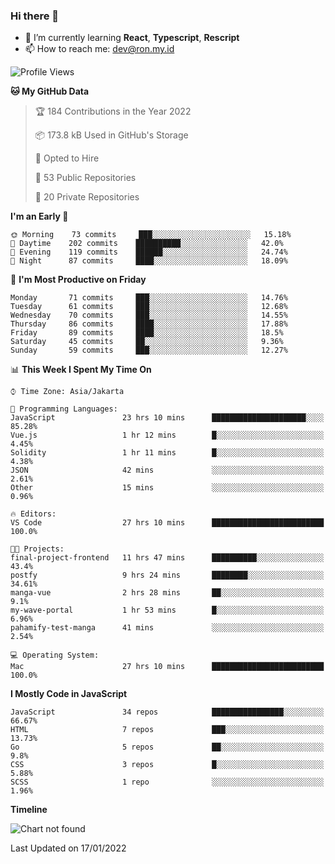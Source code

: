 ### Hi there 👋

- 🌱 I’m currently learning **React**, **Typescript**, **Rescript**
- 📫 How to reach me: dev@ron.my.id


<!--START_SECTION:waka-->
![Profile Views](http://img.shields.io/badge/Profile%20Views-0-blue)

**🐱 My GitHub Data** 

> 🏆 184 Contributions in the Year 2022
 > 
> 📦 173.8 kB Used in GitHub's Storage 
 > 
> 💼 Opted to Hire
 > 
> 📜 53 Public Repositories 
 > 
> 🔑 20 Private Repositories  
 > 
**I'm an Early 🐤** 

```text
🌞 Morning    73 commits     ███░░░░░░░░░░░░░░░░░░░░░░   15.18% 
🌆 Daytime    202 commits    ██████████░░░░░░░░░░░░░░░   42.0% 
🌃 Evening    119 commits    ██████░░░░░░░░░░░░░░░░░░░   24.74% 
🌙 Night      87 commits     ████░░░░░░░░░░░░░░░░░░░░░   18.09%

```
📅 **I'm Most Productive on Friday** 

```text
Monday       71 commits     ███░░░░░░░░░░░░░░░░░░░░░░   14.76% 
Tuesday      61 commits     ███░░░░░░░░░░░░░░░░░░░░░░   12.68% 
Wednesday    70 commits     ███░░░░░░░░░░░░░░░░░░░░░░   14.55% 
Thursday     86 commits     ████░░░░░░░░░░░░░░░░░░░░░   17.88% 
Friday       89 commits     ████░░░░░░░░░░░░░░░░░░░░░   18.5% 
Saturday     45 commits     ██░░░░░░░░░░░░░░░░░░░░░░░   9.36% 
Sunday       59 commits     ███░░░░░░░░░░░░░░░░░░░░░░   12.27%

```


📊 **This Week I Spent My Time On** 

```text
⌚︎ Time Zone: Asia/Jakarta

💬 Programming Languages: 
JavaScript               23 hrs 10 mins      █████████████████████░░░░   85.28% 
Vue.js                   1 hr 12 mins        █░░░░░░░░░░░░░░░░░░░░░░░░   4.45% 
Solidity                 1 hr 11 mins        █░░░░░░░░░░░░░░░░░░░░░░░░   4.38% 
JSON                     42 mins             ░░░░░░░░░░░░░░░░░░░░░░░░░   2.61% 
Other                    15 mins             ░░░░░░░░░░░░░░░░░░░░░░░░░   0.96%

🔥 Editors: 
VS Code                  27 hrs 10 mins      █████████████████████████   100.0%

🐱‍💻 Projects: 
final-project-frontend   11 hrs 47 mins      ██████████░░░░░░░░░░░░░░░   43.4% 
postfy                   9 hrs 24 mins       ████████░░░░░░░░░░░░░░░░░   34.61% 
manga-vue                2 hrs 28 mins       ██░░░░░░░░░░░░░░░░░░░░░░░   9.1% 
my-wave-portal           1 hr 53 mins        █░░░░░░░░░░░░░░░░░░░░░░░░   6.96% 
pahamify-test-manga      41 mins             ░░░░░░░░░░░░░░░░░░░░░░░░░   2.54%

💻 Operating System: 
Mac                      27 hrs 10 mins      █████████████████████████   100.0%

```

**I Mostly Code in JavaScript** 

```text
JavaScript               34 repos            ████████████████░░░░░░░░░   66.67% 
HTML                     7 repos             ███░░░░░░░░░░░░░░░░░░░░░░   13.73% 
Go                       5 repos             ██░░░░░░░░░░░░░░░░░░░░░░░   9.8% 
CSS                      3 repos             █░░░░░░░░░░░░░░░░░░░░░░░░   5.88% 
SCSS                     1 repo              ░░░░░░░░░░░░░░░░░░░░░░░░░   1.96%

```


**Timeline**

![Chart not found](https://raw.githubusercontent.com/enjinerd/enjinerd/main/charts/bar_graph.png) 


 Last Updated on 17/01/2022
<!--END_SECTION:waka-->
